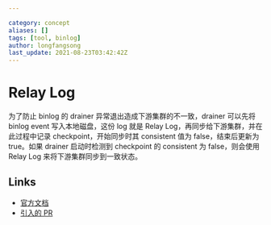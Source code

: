 ```yaml
---

category: concept
aliases: []
tags: [tool, binlog]
author: longfangsong
last_update: 2021-08-23T03:42:42Z
---
```


# Relay Log

为了防止 binlog 的 drainer 异常退出造成下游集群的不一致，drainer 可以先将 binlog event 写入本地磁盘，这份 log 就是 Relay Log，再同步给下游集群，并在此过程中记录 checkpoint，开始同步时其 consistent 值为 false，结束后更新为 true。如果 drainer 启动时检测到 checkpoint 的 consistent 为 false，则会使用 Relay Log 来将下游集群同步到一致状态。

## Links

- [官方文档](https://docs.pingcap.com/zh/tidb/stable/tidb-binlog-relay-log)
- [引入的 PR](https://github.com/pingcap/tidb-binlog/pull/893)
